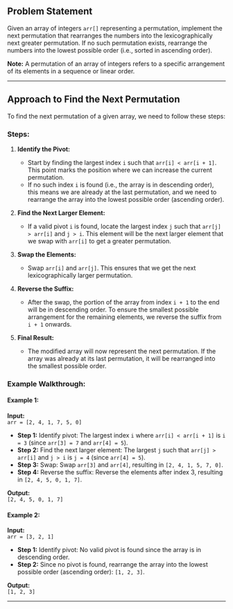 ## Problem Statement

Given an array of integers `arr[]` representing a permutation, implement the next permutation that rearranges the numbers into the lexicographically next greater permutation. If no such permutation exists, rearrange the numbers into the lowest possible order (i.e., sorted in ascending order). 

**Note:** A permutation of an array of integers refers to a specific arrangement of its elements in a sequence or linear order.

---

## Approach to Find the Next Permutation

To find the next permutation of a given array, we need to follow these steps:

### Steps:

1. **Identify the Pivot:**
   - Start by finding the largest index `i` such that `arr[i] < arr[i + 1]`. This point marks the position where we can increase the current permutation.
   - If no such index `i` is found (i.e., the array is in descending order), this means we are already at the last permutation, and we need to rearrange the array into the lowest possible order (ascending order).

2. **Find the Next Larger Element:**
   - If a valid pivot `i` is found, locate the largest index `j` such that `arr[j] > arr[i]` and `j > i`. This element will be the next larger element that we swap with `arr[i]` to get a greater permutation.

3. **Swap the Elements:**
   - Swap `arr[i]` and `arr[j]`. This ensures that we get the next lexicographically larger permutation.

4. **Reverse the Suffix:**
   - After the swap, the portion of the array from index `i + 1` to the end will be in descending order. To ensure the smallest possible arrangement for the remaining elements, we reverse the suffix from `i + 1` onwards.

5. **Final Result:**
   - The modified array will now represent the next permutation. If the array was already at its last permutation, it will be rearranged into the smallest possible order.

### Example Walkthrough:

#### Example 1:
**Input:**  
`arr = [2, 4, 1, 7, 5, 0]`

- **Step 1:** Identify pivot: The largest index `i` where `arr[i] < arr[i + 1]` is `i = 3` (since `arr[3] = 7` and `arr[4] = 5`).
- **Step 2:** Find the next larger element: The largest `j` such that `arr[j] > arr[i]` and `j > i` is `j = 4` (since `arr[4] = 5`).
- **Step 3:** Swap: Swap `arr[3]` and `arr[4]`, resulting in `[2, 4, 1, 5, 7, 0]`.
- **Step 4:** Reverse the suffix: Reverse the elements after index 3, resulting in `[2, 4, 5, 0, 1, 7]`.

**Output:**  
`[2, 4, 5, 0, 1, 7]`

#### Example 2:
**Input:**  
`arr = [3, 2, 1]`

- **Step 1:** Identify pivot: No valid pivot is found since the array is in descending order.
- **Step 2:** Since no pivot is found, rearrange the array into the lowest possible order (ascending order): `[1, 2, 3]`.

**Output:**  
`[1, 2, 3]`

---
